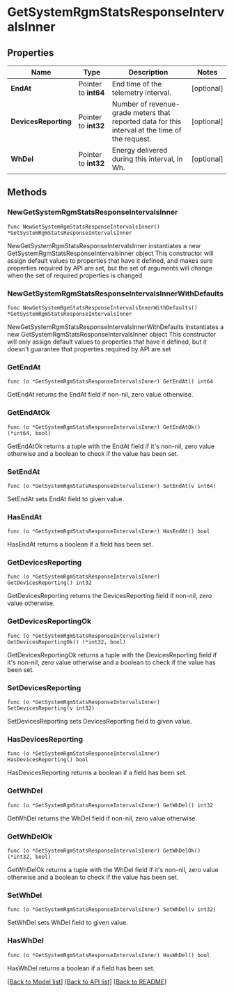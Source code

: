 # GetSystemRgmStatsResponseIntervalsInner

## Properties

Name | Type | Description | Notes
------------ | ------------- | ------------- | -------------
**EndAt** | Pointer to **int64** | End time of the telemetry interval. | [optional] 
**DevicesReporting** | Pointer to **int32** | Number of revenue-grade meters that reported data for this interval at the time of the request. | [optional] 
**WhDel** | Pointer to **int32** | Energy delivered during this interval, in Wh. | [optional] 

## Methods

### NewGetSystemRgmStatsResponseIntervalsInner

`func NewGetSystemRgmStatsResponseIntervalsInner() *GetSystemRgmStatsResponseIntervalsInner`

NewGetSystemRgmStatsResponseIntervalsInner instantiates a new GetSystemRgmStatsResponseIntervalsInner object
This constructor will assign default values to properties that have it defined,
and makes sure properties required by API are set, but the set of arguments
will change when the set of required properties is changed

### NewGetSystemRgmStatsResponseIntervalsInnerWithDefaults

`func NewGetSystemRgmStatsResponseIntervalsInnerWithDefaults() *GetSystemRgmStatsResponseIntervalsInner`

NewGetSystemRgmStatsResponseIntervalsInnerWithDefaults instantiates a new GetSystemRgmStatsResponseIntervalsInner object
This constructor will only assign default values to properties that have it defined,
but it doesn't guarantee that properties required by API are set

### GetEndAt

`func (o *GetSystemRgmStatsResponseIntervalsInner) GetEndAt() int64`

GetEndAt returns the EndAt field if non-nil, zero value otherwise.

### GetEndAtOk

`func (o *GetSystemRgmStatsResponseIntervalsInner) GetEndAtOk() (*int64, bool)`

GetEndAtOk returns a tuple with the EndAt field if it's non-nil, zero value otherwise
and a boolean to check if the value has been set.

### SetEndAt

`func (o *GetSystemRgmStatsResponseIntervalsInner) SetEndAt(v int64)`

SetEndAt sets EndAt field to given value.

### HasEndAt

`func (o *GetSystemRgmStatsResponseIntervalsInner) HasEndAt() bool`

HasEndAt returns a boolean if a field has been set.

### GetDevicesReporting

`func (o *GetSystemRgmStatsResponseIntervalsInner) GetDevicesReporting() int32`

GetDevicesReporting returns the DevicesReporting field if non-nil, zero value otherwise.

### GetDevicesReportingOk

`func (o *GetSystemRgmStatsResponseIntervalsInner) GetDevicesReportingOk() (*int32, bool)`

GetDevicesReportingOk returns a tuple with the DevicesReporting field if it's non-nil, zero value otherwise
and a boolean to check if the value has been set.

### SetDevicesReporting

`func (o *GetSystemRgmStatsResponseIntervalsInner) SetDevicesReporting(v int32)`

SetDevicesReporting sets DevicesReporting field to given value.

### HasDevicesReporting

`func (o *GetSystemRgmStatsResponseIntervalsInner) HasDevicesReporting() bool`

HasDevicesReporting returns a boolean if a field has been set.

### GetWhDel

`func (o *GetSystemRgmStatsResponseIntervalsInner) GetWhDel() int32`

GetWhDel returns the WhDel field if non-nil, zero value otherwise.

### GetWhDelOk

`func (o *GetSystemRgmStatsResponseIntervalsInner) GetWhDelOk() (*int32, bool)`

GetWhDelOk returns a tuple with the WhDel field if it's non-nil, zero value otherwise
and a boolean to check if the value has been set.

### SetWhDel

`func (o *GetSystemRgmStatsResponseIntervalsInner) SetWhDel(v int32)`

SetWhDel sets WhDel field to given value.

### HasWhDel

`func (o *GetSystemRgmStatsResponseIntervalsInner) HasWhDel() bool`

HasWhDel returns a boolean if a field has been set.


[[Back to Model list]](../README.md#documentation-for-models) [[Back to API list]](../README.md#documentation-for-api-endpoints) [[Back to README]](../README.md)


